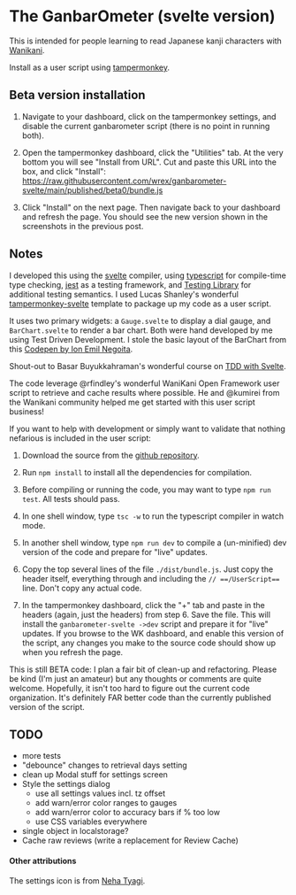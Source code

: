 # The GanbarOmeter (svelte version)

This is intended for people learning to read Japanese kanji characters with
[Wanikani](https://www.wanikani.com/about).

Install as a user script using [tampermonkey](https://www.tampermonkey.net/).

## Beta version installation

1. Navigate to your dashboard, click on the tampermonkey settings, and disable the current ganbarometer script (there is no point in running both).

2. Open the tampermonkey dashboard, click the "Utilities" tab. At the very bottom you will see "Install from URL". Cut and paste this URL into the box, and click "Install": https://raw.githubusercontent.com/wrex/ganbarometer-svelte/main/published/beta0/bundle.js

3. Click "Install" on the next page. Then navigate back to your dashboard and refresh the page. You should see the new version shown in the screenshots in the previous post.

## Notes

I developed this using the [svelte](https://svelte.dev) compiler, using [typescript](https://typescriptlang.org) for
compile-time type checking, [jest](https://jestjs.io) as a testing framework, and [Testing
Library](https://testing-library.com) for additional testing semantics. I used Lucas Shanley's
wonderful [tampermonkey-svelte](https://github.com/lpshanley/tampermonkey-svelte) template to package up my code as a user script.

It uses two primary widgets: a `Gauge.svelte` to display a dial gauge, and
`BarChart.svelte` to render a bar chart. Both were hand developed by me using
Test Driven Development. I stole the basic layout of the BarChart from this [Codepen
by Ion Emil Negoita](https://codepen.io/inegoita/pen/YMrJGY).

Shout-out to Basar Buyukkahraman's wonderful course on [TDD
with Svelte](https://www.udemy.com/course/svelte-with-test-driven-development/).

The code leverage @rfindley's wonderful WaniKani Open Framework user script to
retrieve and cache results where possible. He and @kumirei from the Wanikani
community helped me get started with this user script business!

If you want to help with development or simply want to validate that nothing
nefarious is included in the user script:

1. Download the source from the [github repository](https://github.com/wrex/ganbarometer-svelte).

2. Run `npm install` to install all the dependencies for compilation.

3. Before compiling or running the code, you may want to type `npm run test`. All tests should pass.

4. In one shell window, type `tsc -w` to run the typescript compiler in watch mode.

5. In another shell window, type `npm run dev` to compile a (un-minified) dev version of the code and prepare for "live" updates.

6. Copy the top several lines of the file `./dist/bundle.js`. Just copy the header itself, everything through and including the `// ==/UserScript==` line. Don't copy any actual code.

7. In the tampermonkey dashboard, click the "+" tab and paste in the headers (again, just the headers) from step 6. Save the file. This will install the `ganbarometer-svelte ->dev` script and prepare it for "live" updates. If you browse to the WK dashboard, and enable this version of the script, any changes you make to the source code should show up when you refresh the page.

This is still BETA code: I plan a fair bit of clean-up and refactoring. Please be kind (I'm just an amateur) but any thoughts or comments are quite welcome. Hopefully, it isn't too hard to figure out the current code organization. It's definitely FAR better code than the currently published version of the script.

## TODO

- more tests
- "debounce" changes to retrieval days setting
- clean up Modal stuff for settings screen
- Style the settings dialog
  - use all settings values incl. tz offset
  - add warn/error color ranges to gauges
  - add warn/error color to accuracy bars if % too low
  - use CSS variables everywhere
- single object in localstorage?
- Cache raw reviews (write a replacement for Review Cache)

#### Other attributions

The settings icon is from [Neha
Tyagi](https://thenounproject.com/tyagineha.2112/).
